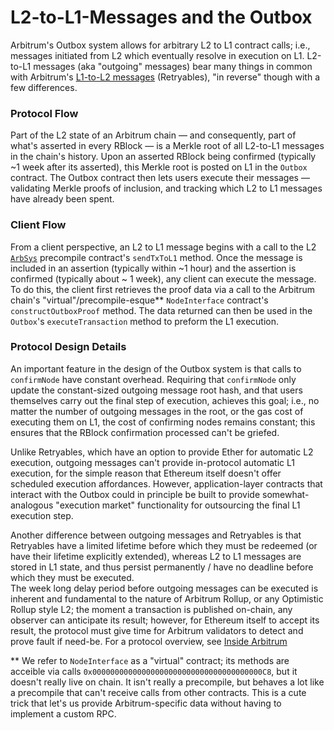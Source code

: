 # L2-to-L1-Messages and the Outbox

Arbitrum's Outbox system allows for arbitrary L2 to L1 contract calls; i.e., messages initiated from L2 which eventually resolve in execution on L1. L2-to-L1 messages (aka "outgoing" messages) bear many things in common with Arbitrum's [L1-to-L2 messages](l1-to-l2-messaging.md) (Retryables), "in reverse" though with a few differences.

### Protocol Flow

Part of the L2 state of an Arbitrum chain — and consequently, part of what's asserted in every RBlock — is a Merkle root of all L2-to-L1 messages in the chain's history. Upon an asserted RBlock being confirmed (typically ~1 week after its asserted), this Merkle root is posted on L1 in the `Outbox` contract. The Outbox contract then lets users execute their messages — validating Merkle proofs of inclusion, and tracking which L2 to L1 messages have already been spent.

### Client Flow

From a client perspective, an L2 to L1 message begins with a call to the L2 [`ArbSys`](precompiles.md#ArbSys) precompile contract's `sendTxToL1` method. Once the message is included in an assertion (typically within ~1 hour) and the assertion is confirmed (typically about ~ 1 week), any client can execute the message. To do this, the client first retrieves the proof data via a call to the Arbitrum chain's "virtual"/precompile-esque\** `NodeInterface` contract's `constructOutboxProof` method. The data returned can then be used in the `Outbox`'s `executeTransaction` method to preform the L1 execution. 

### Protocol Design Details

An important feature in the design of the Outbox system is that calls to `confirmNode` have constant overhead. Requiring that `confirmNode` only update the constant-sized outgoing message root hash, and that users themselves carry out the final step of execution, achieves this goal; i.e., no matter the number of outgoing messages in the root, or the gas cost of executing them on L1, the cost of confirming nodes remains constant; this ensures that the RBlock confirmation processed can't be griefed.

Unlike Retryables, which have an option to provide Ether for automatic L2 execution, outgoing messages can't provide in-protocol automatic L1 execution, for the simple reason that Ethereum itself doesn't offer scheduled execution affordances. However, application-layer contracts that interact with the Outbox could in principle be built to provide somewhat-analogous "execution market" functionality for outsourcing the final L1 execution step.

Another difference between outgoing messages and Retryables is that Retryables have a limited lifetime before which they must be redeemed (or have their lifetime explicitly extended), whereas L2 to L1 messages are stored in L1 state, and thus persist permanently / have no deadline before which they must be executed.  
The week long delay period before outgoing messages can be executed is inherent and fundamental to the nature of Arbitrum Rollup, or any Optimistic Rollup style L2; the moment a transaction is published on-chain, any observer can anticipate its result; however, for Ethereum itself to accept its result, the protocol must give time for Arbitrum validators to detect and prove fault if need-be. For a protocol overview, see [Inside Arbitrum](inside-arbitrum-nitro.md)

\** We refer to `NodeInterface` as a "virtual" contract; its methods are acceible via calls `0x00000000000000000000000000000000000000C8`, but it doesn't really live on chain. It isn't really a precompile, but behaves a lot like a precompile that can't receive calls from other contracts. This is a cute trick that let's us provide Arbitrum-specific data without having to implement a custom RPC.


